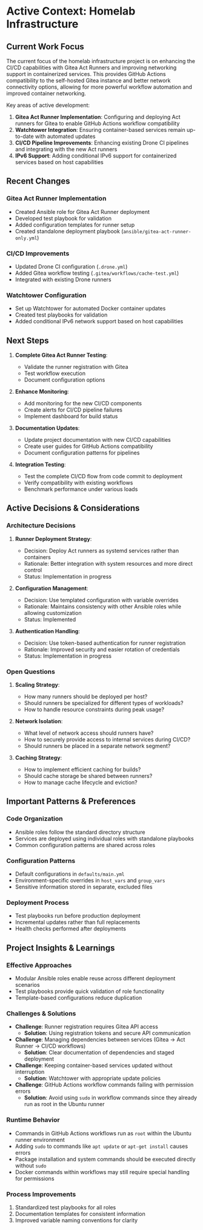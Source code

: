 # Active Context: Homelab Infrastructure

## Current Work Focus

The current focus of the homelab infrastructure project is on enhancing the CI/CD capabilities with Gitea Act Runners and improving networking support in containerized services. This provides GitHub Actions compatibility to the self-hosted Gitea instance and better network connectivity options, allowing for more powerful workflow automation and improved container networking.

Key areas of active development:

1. **Gitea Act Runner Implementation**: Configuring and deploying Act runners for Gitea to enable GitHub Actions workflow compatibility
2. **Watchtower Integration**: Ensuring container-based services remain up-to-date with automated updates
3. **CI/CD Pipeline Improvements**: Enhancing existing Drone CI pipelines and integrating with the new Act runners
4. **IPv6 Support**: Adding conditional IPv6 support for containerized services based on host capabilities

## Recent Changes

### Gitea Act Runner Implementation

- Created Ansible role for Gitea Act Runner deployment
- Developed test playbook for validation
- Added configuration templates for runner setup
- Created standalone deployment playbook (`ansible/gitea-act-runner-only.yml`)

### CI/CD Improvements

- Updated Drone CI configuration (`.drone.yml`)
- Added Gitea workflow testing (`.gitea/workflows/cache-test.yml`)
- Integrated with existing Drone runners

### Watchtower Configuration

- Set up Watchtower for automated Docker container updates
- Created test playbooks for validation
- Added conditional IPv6 network support based on host capabilities

## Next Steps

1. **Complete Gitea Act Runner Testing**:

   - Validate the runner registration with Gitea
   - Test workflow execution
   - Document configuration options

2. **Enhance Monitoring**:

   - Add monitoring for the new CI/CD components
   - Create alerts for CI/CD pipeline failures
   - Implement dashboard for build status

3. **Documentation Updates**:

   - Update project documentation with new CI/CD capabilities
   - Create user guides for GitHub Actions compatibility
   - Document configuration patterns for pipelines

4. **Integration Testing**:
   - Test the complete CI/CD flow from code commit to deployment
   - Verify compatibility with existing workflows
   - Benchmark performance under various loads

## Active Decisions & Considerations

### Architecture Decisions

1. **Runner Deployment Strategy**:

   - Decision: Deploy Act runners as systemd services rather than containers
   - Rationale: Better integration with system resources and more direct control
   - Status: Implementation in progress

2. **Configuration Management**:

   - Decision: Use templated configuration with variable overrides
   - Rationale: Maintains consistency with other Ansible roles while allowing customization
   - Status: Implemented

3. **Authentication Handling**:
   - Decision: Use token-based authentication for runner registration
   - Rationale: Improved security and easier rotation of credentials
   - Status: Implementation in progress

### Open Questions

1. **Scaling Strategy**:

   - How many runners should be deployed per host?
   - Should runners be specialized for different types of workloads?
   - How to handle resource constraints during peak usage?

2. **Network Isolation**:

   - What level of network access should runners have?
   - How to securely provide access to internal services during CI/CD?
   - Should runners be placed in a separate network segment?

3. **Caching Strategy**:
   - How to implement efficient caching for builds?
   - Should cache storage be shared between runners?
   - How to manage cache lifecycle and eviction?

## Important Patterns & Preferences

### Code Organization

- Ansible roles follow the standard directory structure
- Services are deployed using individual roles with standalone playbooks
- Common configuration patterns are shared across roles

### Configuration Patterns

- Default configurations in `defaults/main.yml`
- Environment-specific overrides in `host_vars` and `group_vars`
- Sensitive information stored in separate, excluded files

### Deployment Process

- Test playbooks run before production deployment
- Incremental updates rather than full replacements
- Health checks performed after deployments

## Project Insights & Learnings

### Effective Approaches

- Modular Ansible roles enable reuse across different deployment scenarios
- Test playbooks provide quick validation of role functionality
- Template-based configurations reduce duplication

### Challenges & Solutions

- **Challenge**: Runner registration requires Gitea API access
  - **Solution**: Using registration tokens and secure API communication
- **Challenge**: Managing dependencies between services (Gitea → Act Runner → CI/CD workflows)
  - **Solution**: Clear documentation of dependencies and staged deployment
- **Challenge**: Keeping container-based services updated without interruption
  - **Solution**: Watchtower with appropriate update policies
- **Challenge**: GitHub Actions workflow commands failing with permission errors
  - **Solution**: Avoid using `sudo` in workflow commands since they already run as root in the Ubuntu runner

### Runtime Behavior

- Commands in GitHub Actions workflows run as `root` within the Ubuntu runner environment
- Adding `sudo` to commands like `apt update` or `apt-get install` causes errors
- Package installation and system commands should be executed directly without `sudo`
- Docker commands within workflows may still require special handling for permissions

### Process Improvements

1. Standardized test playbooks for all roles
2. Documentation templates for consistent information
3. Improved variable naming conventions for clarity
